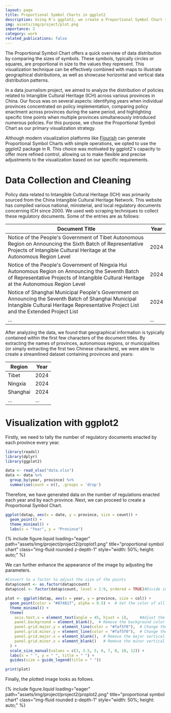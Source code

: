 ```yaml
---
layout: page
title: Proportional Symbol Charts in ggplot2
description: Using R's ggplot2, we create a Proportional Symbol Chart to illustrate ICH policy patterns across Chinese provinces over time, offering detailed control for enhanced data representation.
img: assets/img/project/plot.png
importance: 2
category: work
related_publications: false
---
```

The Proportional Symbol Chart offers a quick overview of data distribution by comparing the sizes of symbols. These symbols, typically circles or squares, are proportional in size to the values they represent. This visualization technique can be effectively combined with maps to illustrate geographical distributions, as well as showcase horizontal and vertical data distribution patterns.

In a data journalism project, we aimed to analyze the distribution of policies related to Intangible Cultural Heritage (ICH) across various provinces in China. Our focus was on several aspects: identifying years when individual provinces concentrated on policy implementation, comparing policy enactment across provinces during the same period, and highlighting specific time points when multiple provinces simultaneously introduced numerous policies. For this purpose, we chose the Proportional Symbol Chart as our primary visualization strategy.

Although modern visualization platforms like [Flourish](https://flourish.studio/) can generate Proportional Symbol Charts with simple operations, we opted to use the ggplot2 package in R. This choice was motivated by ggplot2's capacity to offer more refined control, allowing us to make flexible and precise adjustments to the visualization based on our specific requirements.

<!--
Proportional Symbol Chart 可以通过比较比例的大小，来对数据的分布情况有个快速的概览。符号通常是圆形或者是正方形，大小与数据所代表的值成正比。这种技术可以通过与地图结合，实现可视化地理分布，也可以数据的横向和纵向分布情况。

在一项数据新闻中，我们想要知道中国各个省份出台有关非遗的政策的分布情况：某个省份从历时性角度来说哪一年集中出台政策；同期各个省份出台政策的对比；某个时间节点上各个省份同时出台大量政策。在此，我们选择了Proportional Symbol Chart作为可视化策略。

尽管现有平台，比如Flourish已经可以通过简单操作就绘制处Proportional Symbol Chart，我们在此依然选择了R语言中的ggplot2，因为这样可以对可视化效果实现更好精细地调整。
-->

# Data Collection and Cleaning
Policy data related to Intangible Cultural Heritage (ICH) was primarily sourced from the China Intangible Cultural Heritage Network. This website has compiled various national, ministerial, and local regulatory documents concerning ICH since 2000. We used web scraping techniques to collect these regulatory documents. Some of the entries are as follows:


|  Document Title   | Year  |
|  ----  | ----  |
| Notice of the People's Government of Tibet Autonomous Region on Announcing the Sixth Batch of Representative Projects of Intangible Cultural Heritage at the Autonomous Region Level  | 2024 |
| Notice of the People's Government of Ningxia Hui Autonomous Region on Announcing the Seventh Batch of Representative Projects of Intangible Cultural Heritage at the Autonomous Region Level   | 2024 |
| Notice of Shanghai Municipal People's Government on Announcing the Seventh Batch of Shanghai Municipal Intangible Cultural Heritage Representative Project List and the Extended Project List  | 2024 |
| ...  | ...|


After analyzing the data, we found that geographical information is typically contained within the first few characters of the document titles. By extracting the names of provinces, autonomous regions, or municipalities (or simply extracting the first two Chinese characters), we were able to create a streamlined dataset containing provinces and years:


|  Region   | Year  |
|  ----  | ----  |
| Tibet | 2024 |
| Ningxia  | 2024 |
| Shanghai  | 2024 |
| ...  | ...|

<!--
# 数据获取与清洗
有关非遗的政策数据来源于中国非遗网，其中收录了自2000年以来的国家级、部级和地方级的各种有关非遗的国内法规文件。爬取的法规文件的条目如下：

|  文件   | 时间  |
|  ----  | ----  |
| 西藏自治区人民政府关公布第六批自治区级非物质文化遗产代表性项目名录的通知（藏政函 〔2024〕40号）  | 2024 |
| 宁夏回族自治区人民政府关于公布第七批自治区级非物质文化遗产代表性项目名录的通知（宁政发〔2024〕16号  | 2024 |
| 上海市人民政府关于公布第七批上海市非物质文化遗产代表性项目名录和上海市非物质文化遗产代表性项目名录扩展项目名录的通知（沪府发〔2024〕4号）  | 2024 |
| ...  | ...|

观察数据后发现，地理信息一般都包含在文件开头的几个字内，以省、自治区或市为分隔符后（或者更简单只保留前两个汉字），我们可以获得省份和年份的数据集。
|  文件   | 时间  |
|  ----  | ----  |
| 西藏 | 2024 |
| 宁夏  | 2024 |
| 上海  | 2024 |
| ...  | ...|
-->

# Visualization with ggplot2

Firstly, we need to tally the number of regulatory documents enacted by each province every year.
```r
library(readxl)
library(dplyr)
library(ggplot2)

data <- read_xlsx("data.xlsx")
data <- data %>%
  group_by(year, province) %>%
  summarise(count = n(), .groups = 'drop')
```
Therefore, we have generated data on the number of regulations enacted each year and by each province. Next, we can proceed to create a Proportional Symbol Chart.

```r
ggplot(datap, aes(x = date, y = province, size = count)) +
  geom_point() +
  theme_minimal() +
  labs(x = "Year", y = "Province")
```

<div class="row">
    <div class="col-sm mt-3 mt-md-0">
        {% include figure.liquid loading="eager" path="assets/img/project/project2/proplot1.png" title="proportional symbol chart" class="img-fluid rounded z-depth-1" style="width: 50%; height: auto;" %}
    </div>
</div>

We can further enhance the appearance of the image by adjusting the parameters.

```r
#Convert to a factor to adjust the size of the points
datap$count <- as.factor(datap$count) 
datap$col <- factor(datap$count, level = 1:9, ordered = TRUE)#Divide into 9 levels, one level for one regulation

plot <- ggplot(datap, aes(x = year, y = province, size = col)) +
  geom_point(color = "#87481f", alpha = 0.5) +  # Set the color of all points to the specified color.
  theme_minimal() +
  theme(
    axis.text.x = element_text(angle = 45, hjust = 1),     #Adjust the angle of the x-axis labels.
    panel.background = element_blank(),  # Remove the background color.
    panel.grid.major.y = element_line(color = "#faf5f0"),  # Change the color of the major horizontal grid lines.
    panel.grid.minor.y = element_line(color = "#faf5f0"),  # Change the color of the minor horizontal grid lines.
    panel.grid.major.x = element_blank(),  # Remove the major vertical grid lines.
    panel.grid.minor.x = element_blank()   # Remove the minor vertical grid lines.
  ) +
  scale_size_manual(values = c(3, 3.5, 5, 6, 7, 8, 10, 12)) +
  labs(x = " ", y = " ", title = " ") +
  guides(size = guide_legend(title = " "))

print(plot)
```
Finally, the plotted image looks as follows.

<div class="row">
    <div class="col-sm mt-3 mt-md-0">
        {% include figure.liquid loading="eager" path="assets/img/project/project2/proplot2.png" title="proportional symbol chart" class="img-fluid rounded z-depth-1" style="width: 50%; height: auto;" %}
    </div>
</div>

